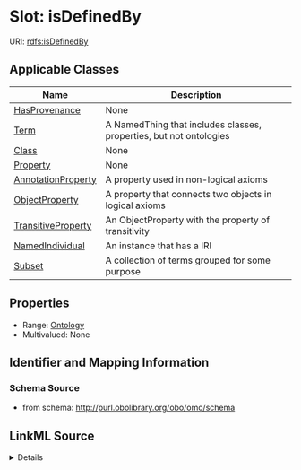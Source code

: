 # Slot: isDefinedBy

URI: [rdfs:isDefinedBy](http://www.w3.org/2000/01/rdf-schema#isDefinedBy)



<!-- no inheritance hierarchy -->




## Applicable Classes

| Name | Description |
| --- | --- |
[HasProvenance](HasProvenance.md) | None
[Term](Term.md) | A NamedThing that includes classes, properties, but not ontologies
[Class](Class.md) | None
[Property](Property.md) | None
[AnnotationProperty](AnnotationProperty.md) | A property used in non-logical axioms
[ObjectProperty](ObjectProperty.md) | A property that connects two objects in logical axioms
[TransitiveProperty](TransitiveProperty.md) | An ObjectProperty with the property of transitivity
[NamedIndividual](NamedIndividual.md) | An instance that has a IRI
[Subset](Subset.md) | A collection of terms grouped for some purpose






## Properties

* Range: [Ontology](Ontology.md)
* Multivalued: None







## Identifier and Mapping Information







### Schema Source


* from schema: http://purl.obolibrary.org/obo/omo/schema




## LinkML Source

<details>
```yaml
name: isDefinedBy
from_schema: http://purl.obolibrary.org/obo/omo/schema
close_mappings:
- pav:importedFrom
- dcterms:publisher
rank: 1000
slot_uri: rdfs:isDefinedBy
alias: isDefinedBy
domain_of:
- HasProvenance
range: Ontology

```
</details>